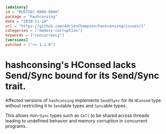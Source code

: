 ```toml
[advisory]
id = "RUSTSEC-0000-0000"
package = "hashconsing"
date = "2020-11-10"
url = "https://github.com/AdrienChampion/hashconsing/issues/1"
categories = ["memory-corruption"]
keywords = ["concurrency"]
[versions]
patched = [">= 1.1.0"]
```

# hashconsing's HConsed lacks Send/Sync bound for its Send/Sync trait.

Affected versions of `hashconsing` implements `Send`/`Sync` for its `HConsed` type without restricting it to `Send`able types and `Sync`able types.

This allows non-`Sync` types such as `Cell` to be shared across threads leading to undefined behavior and memory corruption in concurrent programs.